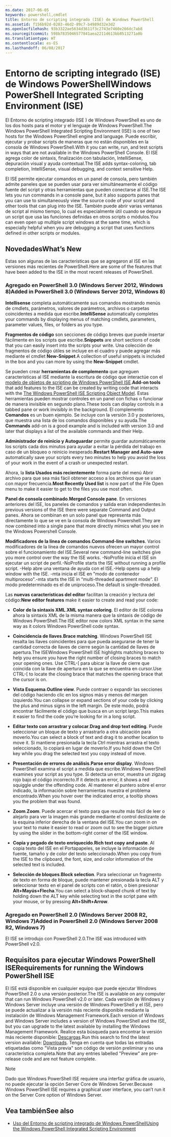 ```yaml
---
ms.date: 2017-06-05
keywords: powershell,cmdlet
title: Entorno de scripting integrado (ISE) de Windows PowerShell
ms.assetid: f156b92d-0203-46d2-89c7-b4989d32e3d2
ms.openlocfilehash: 93b3322ae5634d3611f3c2743e7460e266dc7ab8
ms.sourcegitcommit: 598b7835046577841aea2211d613bb8513271a8b
ms.translationtype: HT
ms.contentlocale: es-ES
ms.lasthandoff: 06/08/2017
---
```

# <a name="windows-powershell-integrated-scripting-environment-ise"></a><span data-ttu-id="fcaa4-103">Entorno de scripting integrado (ISE) de Windows PowerShell</span><span class="sxs-lookup"><span data-stu-id="fcaa4-103">Windows PowerShell Integrated Scripting Environment (ISE)</span></span>
<span data-ttu-id="fcaa4-104">El Entorno de scripting integrado (ISE ) de Windows PowerShell es uno de los dos hosts para el motor y el lenguaje de Windows PowerShell.</span><span class="sxs-lookup"><span data-stu-id="fcaa4-104">The Windows PowerShell Integrated Scripting Environment (ISE) is one of two hosts for the Windows PowerShell engine and language.</span></span> <span data-ttu-id="fcaa4-105">Puede escribir, ejecutar y probar scripts de maneras que no están disponibles en la consola de Windows PowerShell.</span><span class="sxs-lookup"><span data-stu-id="fcaa4-105">With it you can write, run, and test scripts in ways that are not available in the Windows PowerShell Console.</span></span> <span data-ttu-id="fcaa4-106">El ISE agrega color de sintaxis, finalización con tabulación, IntelliSense, depuración visual y ayuda contextual.</span><span class="sxs-lookup"><span data-stu-id="fcaa4-106">The ISE adds syntax-coloring, tab completion, IntelliSense, visual debugging, and context sensitive Help.</span></span>

<span data-ttu-id="fcaa4-107">El ISE permite ejecutar comandos en un panel de consola, pero también admite paneles que se pueden usar para ver simultáneamente el código fuente del script y otras herramientas que pueden conectarse al ISE.</span><span class="sxs-lookup"><span data-stu-id="fcaa4-107">The ISE lets you run commands in a console pane, but it also supports panes that you can use to simultaneously view the source code of your script and other tools that can plug into the ISE.</span></span> <span data-ttu-id="fcaa4-108">También puede abrir varias ventanas de script al mismo tiempo, lo cual es especialmente útil cuando se depura un script que usa las funciones definidas en otros scripts o módulos.</span><span class="sxs-lookup"><span data-stu-id="fcaa4-108">You can even open up multiple script windows at the same time, which is especially helpful when you are debugging a script that uses functions defined in other scripts or modules.</span></span>

## <a name="whats-new"></a><span data-ttu-id="fcaa4-109">Novedades</span><span class="sxs-lookup"><span data-stu-id="fcaa4-109">What’s New</span></span>
<span data-ttu-id="fcaa4-110">Estas son algunas de las características que se agregaron al ISE en las versiones más recientes de PowerShell.</span><span class="sxs-lookup"><span data-stu-id="fcaa4-110">Here are some of the features that have been added to the ISE in the most recent releases of PowerShell.</span></span>

### <a name="added-in-powershell-30-windows-server-2012-windows-8"></a><span data-ttu-id="fcaa4-111">Agregado en PowerShell 3.0 (Windows Server 2012, Windows 8)</span><span class="sxs-lookup"><span data-stu-id="fcaa4-111">Added in PowerShell 3.0 (Windows Server 2012, Windows 8)</span></span>
<span data-ttu-id="fcaa4-112">**Intellisense** completa automáticamente sus comandos mostrando menús de cmdlets, parámetros, valores de parámetros, archivos o carpetas coincidentes a medida que escribe.</span><span class="sxs-lookup"><span data-stu-id="fcaa4-112">**IntelliSense** automatically completes your commands by displaying menus of matching cmdlets, parameters, parameter values, files, or folders as you type.</span></span>

<span data-ttu-id="fcaa4-113">**Fragmentos de código** son secciones de código breves que puede insertar fácilmente en los scripts que escribe.</span><span class="sxs-lookup"><span data-stu-id="fcaa4-113">**Snippets** are short sections of code that you can easily insert into the scripts your write.</span></span> <span data-ttu-id="fcaa4-114">Una colección de fragmentos de código útiles se incluye en el cuadro y puede agregar más mediante el cmdlet **New-Snippet**.</span><span class="sxs-lookup"><span data-stu-id="fcaa4-114">A collection of useful snippets is included in the box and you can more by using the **New-Snippet** cmdlet.</span></span>

<span data-ttu-id="fcaa4-115">Se pueden crear **herramientas de complemento** que agreguen características al ISE mediante la escritura de código que interactúe con el [modelo de objetos de scripting de Windows PowerShell ISE](https://technet.microsoft.com/en-us/library/dd819478.aspx).</span><span class="sxs-lookup"><span data-stu-id="fcaa4-115">**Add-on tools** that add features to the ISE can be created by writing code that interacts with the [The Windows PowerShell ISE Scripting Object Model](https://technet.microsoft.com/en-us/library/dd819478.aspx).</span></span> <span data-ttu-id="fcaa4-116">Estas herramientas pueden mostrar controles en un panel con fichas o funcionar de manera invisible en segundo plano.</span><span class="sxs-lookup"><span data-stu-id="fcaa4-116">These tools can display controls in a tabbed pane or work invisibly in the background.</span></span> <span data-ttu-id="fcaa4-117">El complemento **Comandos** es un buen ejemplo. Se incluye con la versión 3.0 y posteriores, que muestra una lista de los comandos disponibles y su ayuda.</span><span class="sxs-lookup"><span data-stu-id="fcaa4-117">The **Commands** add-on is a good example and is included with version 3.0 and later that displays a list of the available commands and their Help.</span></span>

<span data-ttu-id="fcaa4-118">**Administrador de reinicio y Autoguardar** permite guardar automáticamente los scripts cada dos minutos para ayudar a evitar la pérdida del trabajo en caso de un bloqueo o reinicio inesperado.</span><span class="sxs-lookup"><span data-stu-id="fcaa4-118">**Restart Manager and Auto-save** automatically save your scripts every two minutes to help you avoid the loss of your work in the event of a crash or unexpected restart.</span></span>

<span data-ttu-id="fcaa4-119">Ahora, la **lista Usados más recientemente** forma parte del menú Abrir archivo para que sea más fácil obtener acceso a los archivos que se usan con mayor frecuencia.</span><span class="sxs-lookup"><span data-stu-id="fcaa4-119">**Most Recently Used list** is now part of the File Open menu to make it easier to get to the files you use most often.</span></span>

<span data-ttu-id="fcaa4-120">**Panel de consola combinado**.</span><span class="sxs-lookup"><span data-stu-id="fcaa4-120">**Merged Console pane**.</span></span> <span data-ttu-id="fcaa4-121">En versiones anteriores del ISE, los paneles de comandos y salida eran independientes.</span><span class="sxs-lookup"><span data-stu-id="fcaa4-121">In previous versions of the ISE there were separate Command and Output panes.</span></span> <span data-ttu-id="fcaa4-122">Ahora se combinan en un solo panel que representa más directamente lo que se ve en la consola de Windows Powershell.</span><span class="sxs-lookup"><span data-stu-id="fcaa4-122">They are now combined into a single pane that more directly mimics what you see in the Windows Powershell Console.</span></span>

<span data-ttu-id="fcaa4-123">**Modificadores de la línea de comandos**.</span><span class="sxs-lookup"><span data-stu-id="fcaa4-123">**Command-line switches**.</span></span> <span data-ttu-id="fcaa4-124">Varios modificadores de la línea de comandos nuevos ofrecen un mayor control sobre el funcionamiento del ISE.</span><span class="sxs-lookup"><span data-stu-id="fcaa4-124">Several new command-line switches give you more control over the way the ISE works.</span></span> <span data-ttu-id="fcaa4-125">-NoProfile inicia el ISE sin ejecutar un script de perfil.</span><span class="sxs-lookup"><span data-stu-id="fcaa4-125">-NoProfile starts the ISE without running a profile script.</span></span> <span data-ttu-id="fcaa4-126">-Help abre una ventana de ayuda con el ISE.</span><span class="sxs-lookup"><span data-stu-id="fcaa4-126">-Help opens up a help window with the ISE.</span></span> <span data-ttu-id="fcaa4-127">-mta inicia el ISE en "modo de contenedor multiproceso".</span><span class="sxs-lookup"><span data-stu-id="fcaa4-127">-mta starts the ISE in “multi-threaded apartment mode”.</span></span> <span data-ttu-id="fcaa4-128">El modo predeterminado es el de uniproceso.</span><span class="sxs-lookup"><span data-stu-id="fcaa4-128">The default is single-threaded.</span></span>

<span data-ttu-id="fcaa4-129">Las **nuevas características del editor** facilitan la creación y lectura del código:</span><span class="sxs-lookup"><span data-stu-id="fcaa4-129">**New editor features** make it easier to create and read your code:</span></span>

-   <span data-ttu-id="fcaa4-130">**Color de la sintaxis XML**.</span><span class="sxs-lookup"><span data-stu-id="fcaa4-130">**XML syntax coloring**.</span></span> <span data-ttu-id="fcaa4-131">El editor de ISE colorea ahora la sintaxis XML de la misma manera que la sintaxis de código de Windows PowerShell.</span><span class="sxs-lookup"><span data-stu-id="fcaa4-131">The ISE editor now colors XML syntax in the same way as it colors Windows PowerShell code syntax.</span></span>

-   <span data-ttu-id="fcaa4-132">**Coincidencia de llaves**.</span><span class="sxs-lookup"><span data-stu-id="fcaa4-132">**Brace matching**.</span></span> <span data-ttu-id="fcaa4-133">Windows PowerShell ISE resalta las llaves coincidentes para que pueda asegurarse de tener la cantidad correcta de llaves de cierre según la cantidad de llaves de apertura.</span><span class="sxs-lookup"><span data-stu-id="fcaa4-133">The ISEWindows PowerShell ISE highlights matching braces to help you ensure you have the right number of closing braces to match your opening ones.</span></span> <span data-ttu-id="fcaa4-134">Use CTRL-\[ para ubicar la llave de cierre que coincida con la llave de apertura en la que se encuentra en cursor.</span><span class="sxs-lookup"><span data-stu-id="fcaa4-134">Use CTRL-\[ to locate the closing brace that matches the opening brace that the cursor is on.</span></span>

-   <span data-ttu-id="fcaa4-135">**Vista Esquema**.</span><span class="sxs-lookup"><span data-stu-id="fcaa4-135">**Outline view**.</span></span> <span data-ttu-id="fcaa4-136">Puede contraer o expandir las secciones del código haciendo clic en los signos más y menos del margen izquierdo.</span><span class="sxs-lookup"><span data-stu-id="fcaa4-136">You can collapse or expand sections of your code by clicking the plus and minus signs in the left margin.</span></span> <span data-ttu-id="fcaa4-137">De este modo, podrá encontrar fácilmente el código que busca en un script largo.</span><span class="sxs-lookup"><span data-stu-id="fcaa4-137">This makes it easier to find the code you’re looking for in a long script.</span></span>

-   <span data-ttu-id="fcaa4-138">**Editar texto con arrastrar y colocar**.</span><span class="sxs-lookup"><span data-stu-id="fcaa4-138">**Drag and drop text editing**.</span></span> <span data-ttu-id="fcaa4-139">Puede seleccionar un bloque de texto y arrastrarlo a otra ubicación para moverlo.</span><span class="sxs-lookup"><span data-stu-id="fcaa4-139">You can select a block of text and drag it to another location to move it.</span></span> <span data-ttu-id="fcaa4-140">Si mantiene presionada la tecla Ctrl mientras arrastra el texto seleccionado, lo copiará en lugar de moverlo.</span><span class="sxs-lookup"><span data-stu-id="fcaa4-140">If you hold down the Ctrl key while you drag the selected text you copy instead of move.</span></span>

-   <span data-ttu-id="fcaa4-141">**Presentación de errores de análisis**.</span><span class="sxs-lookup"><span data-stu-id="fcaa4-141">**Parse error display**.</span></span> <span data-ttu-id="fcaa4-142">Windows PowerShell examina el script a medida que escribe.</span><span class="sxs-lookup"><span data-stu-id="fcaa4-142">Windows PowerShell examines your script as you type.</span></span> <span data-ttu-id="fcaa4-143">Si detecta un error, muestra un zigzag rojo bajo el código incorrecto.</span><span class="sxs-lookup"><span data-stu-id="fcaa4-143">If it detects an error, it shows a red squiggle under the offending code.</span></span> <span data-ttu-id="fcaa4-144">Al mantener el puntero sobre el error indicado, la información sobre herramientas muestra el problema encontrado.</span><span class="sxs-lookup"><span data-stu-id="fcaa4-144">When you hover over the indicated error, a tooltip shows you the problem that was found.</span></span>

-   <span data-ttu-id="fcaa4-145">**Zoom**.</span><span class="sxs-lookup"><span data-stu-id="fcaa4-145">**Zoom**.</span></span> <span data-ttu-id="fcaa4-146">Puede acercar el texto para que resulte más fácil de leer o alejarlo para ver la imagen más grande mediante el control deslizante de la esquina inferior derecha de la ventana del ISE.</span><span class="sxs-lookup"><span data-stu-id="fcaa4-146">You can zoom in on your text to make it easier to read or zoom out to see the bigger picture by using the slider in the bottom-right corner of the ISE window.</span></span>

-   <span data-ttu-id="fcaa4-147">**Copia y pegado de texto enriquecido**.</span><span class="sxs-lookup"><span data-stu-id="fcaa4-147">**Rich text copy and paste**.</span></span> <span data-ttu-id="fcaa4-148">Al copia texto del ISE en el Portapapeles, se incluye la información de fuente, tamaño y de color del texto seleccionado.</span><span class="sxs-lookup"><span data-stu-id="fcaa4-148">When you copy from the ISE to the clipboard, the font, size, and color information of the selected text is included.</span></span>

-   <span data-ttu-id="fcaa4-149">**Selección de bloques**.</span><span class="sxs-lookup"><span data-stu-id="fcaa4-149">**Block selection**.</span></span> <span data-ttu-id="fcaa4-150">Para seleccionar un fragmento de texto en forma de bloque, puede mantener presionada la tecla ALT y seleccionar texto en el panel de scripts con el ratón, o bien presionar **Alt+Mayús+Flecha**.</span><span class="sxs-lookup"><span data-stu-id="fcaa4-150">You can select a block-shaped chunk of text by holding down the ALT key while selecting text in the script pane with your mouse, or by pressing **Alt+Shift+Arrow**.</span></span>

### <a name="added-in-powershell-20-windows-server-2008-r2-windows-7"></a><span data-ttu-id="fcaa4-151">Agregado en PowerShell 2.0 (Windows Server 2008 R2, Windows 7)</span><span class="sxs-lookup"><span data-stu-id="fcaa4-151">Added in PowerShell 2.0 (Windows Server 2008 R2, Windows 7)</span></span>
<span data-ttu-id="fcaa4-152">El ISE se introdujo con PowerShell 2.0.</span><span class="sxs-lookup"><span data-stu-id="fcaa4-152">The ISE was introduced with PowerShell v2.0.</span></span>

## <a name="requirements-for-running-the-windows-powershell-ise"></a><span data-ttu-id="fcaa4-153">Requisitos para ejecutar Windows PowerShell ISE</span><span class="sxs-lookup"><span data-stu-id="fcaa4-153">Requirements for running the Windows PowerShell ISE</span></span>
<span data-ttu-id="fcaa4-154">El ISE está disponible en cualquier equipo que puede ejecutar Windows PowerShell 2.0 o una versión posterior.</span><span class="sxs-lookup"><span data-stu-id="fcaa4-154">The ISE is available on any computer that can run Windows PowerShell v2.0 or later.</span></span> <span data-ttu-id="fcaa4-155">Cada versión de Windows y Windows Server incluye una versión de Windows PowerShell y el ISE, pero se puede actualizar a la versión más reciente disponible mediante la instalación de Windows Management Framework.</span><span class="sxs-lookup"><span data-stu-id="fcaa4-155">Each version of Windows and Windows Server includes a version of Windows PowerShell and the ISE, but you can upgrade to the latest available by installing the Windows Management Framework.</span></span> <span data-ttu-id="fcaa4-156">Realice esta búsqueda para encontrar la versión más reciente disponible: [Descargas](http://www.microsoft.com/en-us/search/DownloadResults.aspx?q=%22windows%20management%20framework%22%20PowerShell&sortby=Relevancy~Descending).</span><span class="sxs-lookup"><span data-stu-id="fcaa4-156">Run this search to find the latest version available: [Downloads](http://www.microsoft.com/en-us/search/DownloadResults.aspx?q=%22windows%20management%20framework%22%20PowerShell&sortby=Relevancy~Descending).</span></span> <span data-ttu-id="fcaa4-157">Tenga en cuenta que todas las entradas etiquetadas como "Vista previa" son código de versión preliminar y no una característica completa.</span><span class="sxs-lookup"><span data-stu-id="fcaa4-157">Note that any entries labelled "Preview" are pre-release code and are not feature complete.</span></span>

> [!NOTE]
> <span data-ttu-id="fcaa4-158">Dado que Windows PowerShell ISE requiere una interfaz gráfica de usuario, no puede ejecutar la opción Server Core de Windows Server.</span><span class="sxs-lookup"><span data-stu-id="fcaa4-158">Because Windows PowerShell ISE requires a graphical user interface, you can’t run it on the Server Core option of Windows Server.</span></span>

## <a name="see-also"></a><span data-ttu-id="fcaa4-159">Vea también</span><span class="sxs-lookup"><span data-stu-id="fcaa4-159">See also</span></span>
- [<span data-ttu-id="fcaa4-160">Uso del Entorno de scripting integrado de Windows PowerShell</span><span class="sxs-lookup"><span data-stu-id="fcaa4-160">Using the Windows PowerShell Integrated Scripting Environment</span></span>](http://technet.microsoft.com/library/cc732148.aspx)

